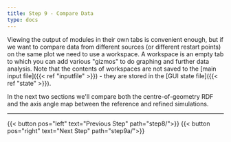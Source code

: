 ```yaml
---
title: Step 9 - Compare Data
type: docs
---
```



Viewing the output of modules in their own tabs is convenient enough, but if we want to compare data from different sources (or different restart points) on the same plot we need to use a workspace. A workspace is an empty tab to which you can add various "gizmos" to do graphing and further data analysis. Note that the contents of workspaces are not saved to the [main input file]({{< ref "inputfile" >}}) - they are stored in the [GUI state file]({{< ref "state" >}}).

In the next two sections we'll compare both the centre-of-geometry RDF and the axis angle map between the reference and refined simulations.


* * *
{{< button pos="left" text="Previous Step" path="step8/">}}
{{< button pos="right" text="Next Step" path="step9a/">}}
